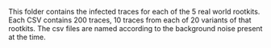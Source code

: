 This folder contains the infected traces for each of the 5 real world
rootkits.  Each CSV contains 200 traces, 10 traces from each of 20 variants
of that rootkits.  The csv files are named according to the background noise
present at the time.
